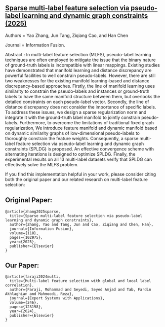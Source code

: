 ## [Sparse multi-label feature selection via pseudo-label learning and dynamic graph constraints (2025)](https://www.sciencedirect.com/science/article/abs/pii/S156625352500048X)

Authors = Yao Zhang, Jun Tang, Ziqiang Cao, and Han Chen

Journal = Information Fusion.

Abstract :
In multi-label feature selection (MLFS), pseudo-label learning techniques are often employed to mitigate the issue that the binary nature of ground-truth labels is incompatible with linear mappings. Existing studies have demonstrated
that manifold learning and distance discrepancy are powerful facilities to well constrain pseudo-labels. However, there are still two weaknesses for the existing manifold learning-based and distance discrepancy-based approaches.
Firstly, the line of manifold learning uses similarity to constrain the pseudo-labels and instances or ground-truth labels to have the same manifold structure between them, but overlooks the detailed constraints on
each pseudo-label vector. Secondly, the line of distance discrepancy does not consider the importance of specific labels. To address these issues, we design a sparse regularization norm and integrate it with the ground-truth
label manifold to jointly constrain pseudo-labels. Furthermore, to overcome the limitations of traditional fixed graph regularization, We introduce feature manifold and dynamic manifold based on dynamic similarity graphs of
low-dimensional pseudo-labels to thoroughly constrain the feature weights. Consequently, a sparse multi-label feature selection via pseudo-label learning and dynamic graph constraints (SPLDG) is proposed. An effective convergence
scheme with alternating iterations is designed to optimize SPLDG. Finally, the experimental results on all 13 multi-label datasets verify that SPLDG can effectively solve the MLFS problem.

If you find this implementation helpful in your work, please consider citing both the original paper and our related research on multi-label feature selection:

## Original Paper:

```
@article{zhang2025sparse,
  title={Sparse multi-label feature selection via pseudo-label learning and dynamic graph constraints},
  author={Zhang, Yao and Tang, Jun and Cao, Ziqiang and Chen, Han},
  journal={Information Fusion},
  volume={118},
  pages={102975},
  year={2025},
  publisher={Elsevier}
}
```
## Our Paper:
```
@article{faraji2024multi,
  title={Multi-label feature selection with global and local label correlation},
  author={Faraji, Mohammad and Seyedi, Seyed Amjad and Tab, Fardin Akhlaghian and Mahmoodi, Reza},
  journal={Expert Systems with Applications},
  volume={246},
  pages={123198},
  year={2024},
  publisher={Elsevier}
}
```
